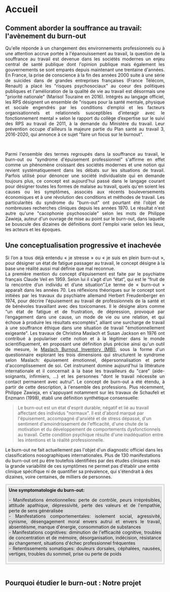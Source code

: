 # Accueil

## Comment aborder la souffrance au travail: l'avènement du burn-out 
<p align="justify">Qu'elle réponde à un changement des environnements professionnels ou à une attention accrue portée à l'épanouissement au travail, la question de la souffrance au travail est devenue dans les sociétés modernes un enjeu central de santé publique dont l'opinion publique mais également les gouvernements se sont emparés depuis maintenant une trentaine d'années. En France, la prise de conscience à la fin des années 2000 suite à une série de suicides dans de grandes entreprises françaises (France Télécom, Renault) a placé les "risques psychosociaux" au coeur des politiques publiques et l'amélioration de la qualité de vie au travail est désormais une "priorité nationale" (Marisol Touraine en 2016). Intégrés au langage officiel, les RPS désignent un ensemble de "risques pour la santé mentale, physique et sociale engendrés par les conditions d’emploi et les facteurs organisationnels et relationnels susceptibles d’interagir avec le fonctionnement mental » selon le rapport du collège d’expertise sur le suivi des RPS au travail de 2011, à la demande du Ministère du travail. Leur prévention occupe d'ailleurs la majeure partie du Plan santé au travail 3, 2016-2020, qui annonce à ce sujet "faire un focus sur le burnout".</p>  <br> 
<p align="justify">Parmi l'ensemble des termes regroupés dans la souffrance au travail, le burn-out ou "syndrome d'épuisement professionnel" s'affirme en effet comme un phénomène croissant des sociétés modernes et une notion qui revient systématiquement dans les débats sur les situations de travail. Parfois utilisé pour dénoncer une société individualiste qui en demande toujours plus, ce concept est aujourd'hui passé dans le langage courant pour désigner toutes les formes de malaise au travail, quels qu'en soient les causes ou les symptômes, associés aux récents bouleversements économiques et à une révolution des conditions et méthodes de travail. Les particularités du syndrome du "burn-out" ont pourtant été l'objet de nombreuses recherches cliniques depuis les années 1970. Le résultat n'est autre qu'une "cacophonie psychosociale" selon les mots de Philippe Zawieja, auteur d'un ouvrage de mise au point sur le burn-out, dans laquelle se bouscule des dizaines de définitions dont l'emploi varie selon les lieux, les acteurs et les époques.</p> 

## Une conceptualisation progressive et inachevée  
<p align="justify">Si l’on a tous déjà entendu « je stresse » ou « je suis en plein burn-out », pour désigner un état de fatigue passager au travail, le concept désigne à la base une réalité aussi mal définie que mal reconnue.<br>
La première mention du concept d’épuisement est faite par le psychiatre français Claude Veil en 1959. Selon lui il s’agit d’un “état”, qui est le “fruit de la rencontre d’un individu et d’une situation”.Le terme de « burn-out » apparaît dans les années 70. Les réflexions théoriques sur le concept sont initiées par les travaux du psychiatre allemand Herbert Freudenberger en 1974, pour décrire l'épuisement au travail de professionnels de la santé et de bénévoles travaillant avec des toxicomanes. Il le désigne alors comme “un état de fatigue et de frustration, de dépression, provoqué par l’engagement dans une cause, un mode de vie ou une relation, et qui échoue à produire les résultats escomptés”, alliant une surcharge de travail à une souffrance éthique dans une situation de travail "émotionnellement exigeante". Les travaux de Christina Maslach et Susan Jackson en 1976 ont contribué à populariser cette notion et à la légitimer dans le monde scientifiquement, en proposant une définition plus précise ainsi qu'un outil de mesure, le <A HREF="Maslach Burnout Inventory.pdf" target="_blank">Maslach Burnout Inventory (MBI)</A>, sous la forme d'un questionnaire explorant les trois dimensions qui structurent le syndrome selon Maslach: épuisement émotionnel, dépersonnalisation et perte d'accomplissement de soi. Cet instrument domine aujourd'hui la littérature internationale et il concernait à la base les travailleurs du "care" (aide-soignants, infirmiers, ...) et les personnes "dont le travail nécessite un contact permanent avec autrui". Le concept de burn-out a été étendu, à partir de cette description, à l'ensemble des professions. Plus récemment, Philippe Zawieja, en s'appuyant notamment sur les travaux de Schaufeli et Enzmann (1998), établi une définition synthétique consensuelle:  

>Le burn-out est un état d'esprit durable, négatif et lié au travail affectant des individus "normaux". Il est d'abord marqué par l'épuisement, accompagné d'anxiété et de stress dépassé, d'un sentiment d'amoindrissement de l'efficacité, d'une chute de la motivation et du développement de comportements dysfonctionnels au travail. Cette condition psychique résulte d'une inadéquation entre les intentions et la réalité professionnelle.  

Le burn-out ne fait actuellement pas l'objet d'un diagnostic officiel dans les classifications nosographiques internationales. Plus de 130 manifestations du burn-out ont pu être toutefois identifiées par des études cliniques mais la grande variabilité de ces symptômes ne permet pas d'établir une entité clinique spécifique ni de quantifier sa prévalence, qui s'étendrait à des dizaines, voire centaines, de milliers de personnes. 
</p>

<div style="padding:4px; border:4px solid #e0e0e0;">
<div style="padding:3px; background-color:#e0e0e0;">
<strong>Une symptomatologie du burn-out:</strong><br>  
<p align="justify">- Manifestations émotionnelles: perte de contrôle, peurs irréprésibles, attitude apathique, dépressivité, perte des valeurs et de l'empathie, perte de sens généralisée  <br>
- Manifestations comportementales: isolement social, agressivité, cynisme, désengagement moral envers autrui et envers le travail, absentéisme, manque d'énergie, consommation de substances  <br>
- Manifestations cognitives: diminution de l'efficacité cognitive, troubles de concentration et de mémoire, désorganisation, indécision, résistance au changement, situations d'échec professionnel fréquentes  <br>
- Retentissements somatiques: douleurs dorsales, céphalées, nausées, vertiges, troubles du sommeil, prise ou perte de poids</p>
</div> 
</div>
<br>

## Pourquoi étudier le burn-out : Notre projet 

